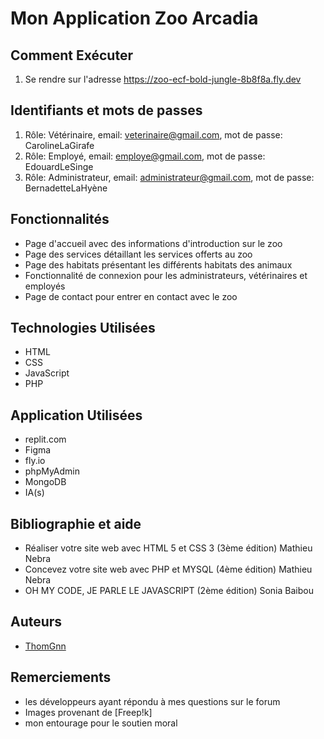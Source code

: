 # Mon Application Zoo Arcadia

## Comment Exécuter
1. Se rendre sur l'adresse https://zoo-ecf-bold-jungle-8b8f8a.fly.dev

## Identifiants et mots de passes
1. Rôle: Vétérinaire, email: veterinaire@gmail.com, mot de passe: CarolineLaGirafe
2. Rôle: Employé, email: employe@gmail.com, mot de passe: EdouardLeSinge
3. Rôle: Administrateur, email: administrateur@gmail.com, mot de passe: BernadetteLaHyène

## Fonctionnalités
- Page d'accueil avec des informations d'introduction sur le zoo
- Page des services détaillant les services offerts au zoo
- Page des habitats présentant les différents habitats des animaux
- Fonctionnalité de connexion pour les administrateurs, vétérinaires et employés
- Page de contact pour entrer en contact avec le zoo

## Technologies Utilisées
- HTML
- CSS
- JavaScript
- PHP

## Application Utilisées
- replit.com
- Figma
- fly.io
- phpMyAdmin
- MongoDB
- IA(s)

## Bibliographie et aide
- Réaliser votre site web avec HTML 5 et CSS 3 (3ème édition) Mathieu Nebra
- Concevez votre site web avec PHP et MYSQL (4ème édition) Mathieu Nebra
- OH MY CODE, JE PARLE LE JAVASCRIPT (2ème édition) Sonia Baibou

## Auteurs
- [ThomGnn](https://github.com/ThomGnn/Zoo)

## Remerciements
- les développeurs ayant répondu à mes questions sur le forum
- Images provenant de [Freep!k]
- mon entourage pour le soutien moral
